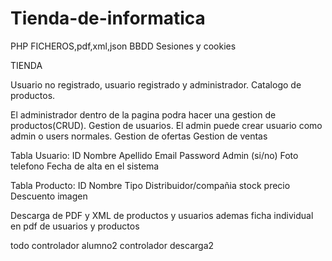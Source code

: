 # Tienda-de-informatica

PHP
FICHEROS,pdf,xml,json
BBDD
Sesiones y cookies


TIENDA

Usuario no registrado, usuario registrado y administrador.
Catalogo de productos.

El administrador dentro de la pagina podra hacer una gestion de productos(CRUD).
Gestion de usuarios. El admin puede crear usuario como admin o users normales.
Gestion de ofertas
Gestion de ventas


Tabla Usuario:
ID
Nombre
Apellido
Email
Password
Admin (si/no)
Foto
telefono
Fecha de alta en el sistema


Tabla Producto:
ID
Nombre
Tipo
Distribuidor/compañia
stock
precio
Descuento
imagen


Descarga de PDF y XML de productos y usuarios
ademas ficha individual en pdf de usuarios y productos 


todo
controlador alumno2
controlador descarga2